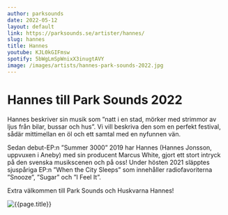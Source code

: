 ```yaml
---
author: parksounds
date: 2022-05-12
layout: default
link: https://parksounds.se/artister/hannes/
slug: hannes
title: Hannes
youtube: KJL0kGIFmsw
spotify: 5bWgLmSpWnixX3inugtAVY
image: /images/artists/hannes-park-sounds-2022.jpg
---
```


# Hannes till Park Sounds 2022

Hannes beskriver sin musik som ”natt i en stad, mörker med strimmor av ljus från bilar, bussar och hus”. Vi vill beskriva den som en perfekt festival, sådär mittimellan en öl och ett samtal med en nyfunnen vän. 

Sedan debut-EP:n ”Summer 3000” 2019 har Hannes (Hannes Jonsson, uppvuxen i Aneby) med sin producent Marcus White, gjort ett stort intryck på den svenska musikscenen och på oss! Under hösten 2021 släpptes sjuspåriga EP:n ”When the City Sleeps” som innehåller radiofavoriterna ”Snooze”, ”Sugar” och ”I Feel It”.

Extra välkommen till Park Sounds och Huskvarna Hannes!

![{{page.title}}]({{page.image}})
